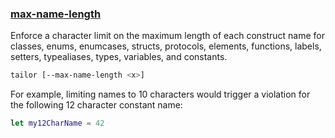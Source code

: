 ### [max-name-length](https://github.com/sleekbyte/tailor/issues/13)
Enforce a character limit on the maximum length of each construct name for classes, enums, enumcases, structs, protocols, elements, functions, labels, setters, typealiases, types, variables, and constants.

```bash
tailor [--max-name-length <x>]
```

For example, limiting names to 10 characters would trigger a violation for the following 12 character constant name:
```swift
let my12CharName = 42
```
